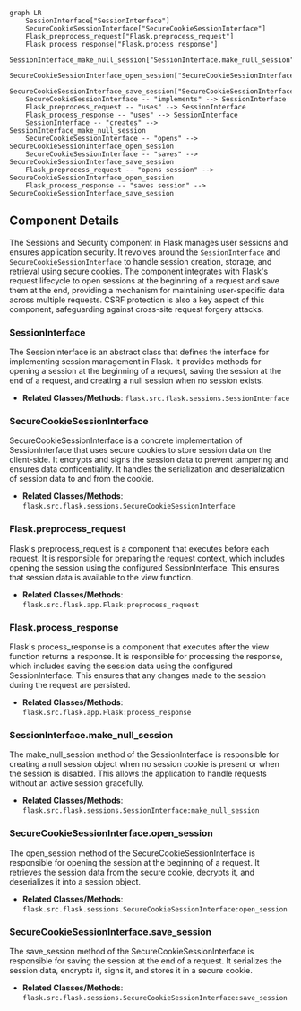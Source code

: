 ```mermaid
graph LR
    SessionInterface["SessionInterface"]
    SecureCookieSessionInterface["SecureCookieSessionInterface"]
    Flask_preprocess_request["Flask.preprocess_request"]
    Flask_process_response["Flask.process_response"]
    SessionInterface_make_null_session["SessionInterface.make_null_session"]
    SecureCookieSessionInterface_open_session["SecureCookieSessionInterface.open_session"]
    SecureCookieSessionInterface_save_session["SecureCookieSessionInterface.save_session"]
    SecureCookieSessionInterface -- "implements" --> SessionInterface
    Flask_preprocess_request -- "uses" --> SessionInterface
    Flask_process_response -- "uses" --> SessionInterface
    SessionInterface -- "creates" --> SessionInterface_make_null_session
    SecureCookieSessionInterface -- "opens" --> SecureCookieSessionInterface_open_session
    SecureCookieSessionInterface -- "saves" --> SecureCookieSessionInterface_save_session
    Flask_preprocess_request -- "opens session" --> SecureCookieSessionInterface_open_session
    Flask_process_response -- "saves session" --> SecureCookieSessionInterface_save_session
```

## Component Details

The Sessions and Security component in Flask manages user sessions and ensures application security. It revolves around the `SessionInterface` and `SecureCookieSessionInterface` to handle session creation, storage, and retrieval using secure cookies. The component integrates with Flask's request lifecycle to open sessions at the beginning of a request and save them at the end, providing a mechanism for maintaining user-specific data across multiple requests. CSRF protection is also a key aspect of this component, safeguarding against cross-site request forgery attacks.

### SessionInterface
The SessionInterface is an abstract class that defines the interface for implementing session management in Flask. It provides methods for opening a session at the beginning of a request, saving the session at the end of a request, and creating a null session when no session exists.
- **Related Classes/Methods**: `flask.src.flask.sessions.SessionInterface`

### SecureCookieSessionInterface
SecureCookieSessionInterface is a concrete implementation of SessionInterface that uses secure cookies to store session data on the client-side. It encrypts and signs the session data to prevent tampering and ensures data confidentiality. It handles the serialization and deserialization of session data to and from the cookie.
- **Related Classes/Methods**: `flask.src.flask.sessions.SecureCookieSessionInterface`

### Flask.preprocess_request
Flask's preprocess_request is a component that executes before each request. It is responsible for preparing the request context, which includes opening the session using the configured SessionInterface. This ensures that session data is available to the view function.
- **Related Classes/Methods**: `flask.src.flask.app.Flask:preprocess_request`

### Flask.process_response
Flask's process_response is a component that executes after the view function returns a response. It is responsible for processing the response, which includes saving the session data using the configured SessionInterface. This ensures that any changes made to the session during the request are persisted.
- **Related Classes/Methods**: `flask.src.flask.app.Flask:process_response`

### SessionInterface.make_null_session
The make_null_session method of the SessionInterface is responsible for creating a null session object when no session cookie is present or when the session is disabled. This allows the application to handle requests without an active session gracefully.
- **Related Classes/Methods**: `flask.src.flask.sessions.SessionInterface:make_null_session`

### SecureCookieSessionInterface.open_session
The open_session method of the SecureCookieSessionInterface is responsible for opening the session at the beginning of a request. It retrieves the session data from the secure cookie, decrypts it, and deserializes it into a session object.
- **Related Classes/Methods**: `flask.src.flask.sessions.SecureCookieSessionInterface:open_session`

### SecureCookieSessionInterface.save_session
The save_session method of the SecureCookieSessionInterface is responsible for saving the session at the end of a request. It serializes the session data, encrypts it, signs it, and stores it in a secure cookie.
- **Related Classes/Methods**: `flask.src.flask.sessions.SecureCookieSessionInterface:save_session`
